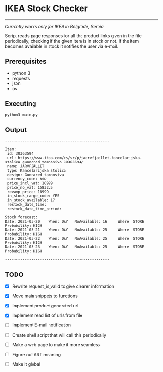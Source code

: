# IKEA Stock Checker #
- - - - 
*Currently works only for IKEA in Belgrade, Serbia*

Script reads page responses for all the product links given in the file periodically, checking if the given item is in stock or not. If the item becomes available in stock it notifies the user via e-mail. 

## Prerequisites ##
- python 3
- requests
- json
- os

## Executing ##

    python3 main.py

## Output

    ------------------------------------------------

    Item:
     id: 30363594
     url: https://www.ikea.com/rs/sr/p/jaervfjaellet-kancelarijska-stolica-gunnared-tamnosiva-30363594/
     name: JÄRVFJÄLLET
     type: Kancelarijska stolica
     design: Gunnared tamnosiva
     currency_code: RSD
     price_incl_vat: 18999
     price_no_vat: 15832.5
     revamp_price: 18999
     in_stock_range_code: YES
     in_stock_available: 17
     restock_date_time: 
     restock_date_time_period: 

    Stock forecast:
    Date: 2021-03-20 	When: DAY 	NoAvailable: 16 	Where: STORE 	Probability: HIGH
    Date: 2021-03-21 	When: DAY 	NoAvailable: 25 	Where: STORE 	Probability: HIGH
    Date: 2021-03-22 	When: DAY 	NoAvailable: 25 	Where: STORE 	Probability: HIGH
    Date: 2021-03-23 	When: DAY 	NoAvailable: 25 	Where: STORE 	Probability: HIGH

    ------------------------------------------------




## TODO ##
- [x] Rewrite request_is_valid to give clearer information
- [x] Move main snippets to functions
- [x] Implement product generated url
- [x] Implement read list of urls from file
- [ ] Implement E-mail notification
- [ ] Create shell script that will call this periodically
- [ ] Make a web page to make it more seamless
- [ ] Figure out ART meaning
- [ ] Make it global


